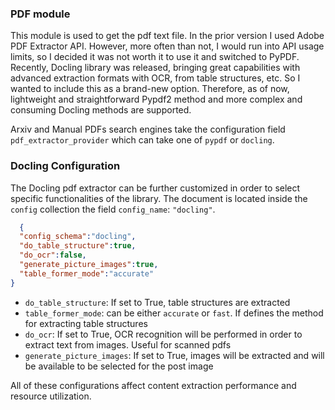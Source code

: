 

<h3> PDF module </h3>

This module is used to get the pdf text file. In the prior version I used Adobe PDF Extractor API. However, more often than
not, I would run into API usage limits, so I decided it was not worth it to use it and switched to PyPDF. Recently,
Docling library was released, bringing great capabilities with advanced extraction formats with OCR, from table structures, etc. So 
I wanted to include this as a brand-new option. Therefore, as of now, lightweight and straightforward Pypdf2 method and more complex
and consuming Docling methods are supported.

Arxiv and Manual PDFs search engines take the configuration field `pdf_extractor_provider` which 
can take one of `pypdf` or `docling`.

<h3> Docling Configuration </h3>

The Docling pdf extractor can be further customized in order to select specific functionalities of the library. The document is located inside the `config` collection the field `config_name`: `"docling"`.

```json
  {
  "config_schema":"docling",
  "do_table_structure":true,
  "do_ocr":false,
  "generate_picture_images":true,
  "table_former_mode":"accurate"
}
```

- `do_table_structure`: If set to True, table structures are extracted
- `table_former_mode`: can be either `accurate` or `fast`. If defines the method for extracting table structures 
- `do_ocr`: If set to True, OCR recognition will be performed in order to extract text from images. Useful for scanned pdfs
- `generate_picture_images`: If set to True, images will be extracted and will be available to be selected for the post image

All of these configurations affect content extraction performance and resource utilization. 
